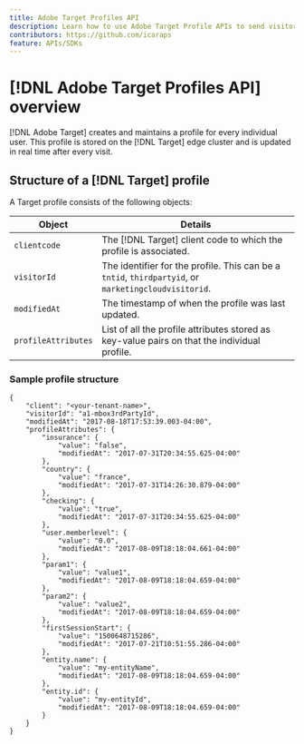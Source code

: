 ```yaml
---
title: Adobe Target Profiles API
description: Learn how to use Adobe Target Profile APIs to send visitor data to [!DNL Target].
contributors: https://github.com/icaraps
feature: APIs/SDKs
---
```

# [!DNL Adobe Target Profiles API] overview

[!DNL Adobe Target] creates and maintains a profile for every individual user. This profile is stored on the [!DNL Target] edge cluster and is updated in real time after every visit.

## Structure of a [!DNL Target] profile

A Target profile consists of the following objects:

|Object|Details|
| --- | --- |
|`clientcode`|The [!DNL Target] client code to which the profile is associated.|
|`visitorId`|The identifier for the profile. This can be a `tntid`, `thirdpartyid`, or `marketingcloudvisitorid`.|
|`modifiedAt`|The timestamp of when the profile was last updated.|
|`profileAttributes`|List of all the profile attributes stored as key-value pairs on that the individual profile.|

### Sample profile structure

```
{
    "client": "<your-tenant-name>",
    "visitorId": "a1-mbox3rdPartyId",
    "modifiedAt": "2017-08-18T17:53:39.003-04:00",
    "profileAttributes": {
        "insurance": {
            "value": "false",
            "modifiedAt": "2017-07-31T20:34:55.625-04:00"
        },
        "country": {
            "value": "france",
            "modifiedAt": "2017-07-31T14:26:30.879-04:00"
        },
        "checking": {
            "value": "true",
            "modifiedAt": "2017-07-31T20:34:55.625-04:00"
        },
        "user.memberlevel": {
            "value": "0.0",
            "modifiedAt": "2017-08-09T18:18:04.661-04:00"
        },
        "param1": {
            "value": "value1",
            "modifiedAt": "2017-08-09T18:18:04.659-04:00"
        },
        "param2": {
            "value": "value2",
            "modifiedAt": "2017-08-09T18:18:04.659-04:00"
        },
        "firstSessionStart": {
            "value": "1500648715286",
            "modifiedAt": "2017-07-21T10:51:55.286-04:00"
        },
        "entity.name": {
            "value": "my-entityName",
            "modifiedAt": "2017-08-09T18:18:04.659-04:00"
        },
        "entity.id": {
            "value": "my-entityId",
            "modifiedAt": "2017-08-09T18:18:04.659-04:00"
        }
    }
}
```